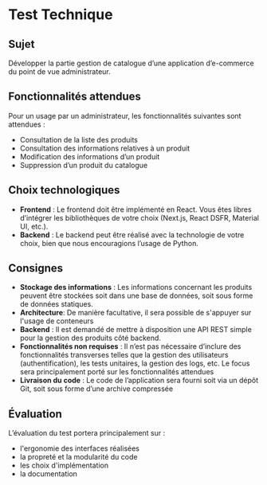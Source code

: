 # Test Technique

## Sujet

Développer la partie gestion de catalogue d’une application d’e-commerce du point de vue administrateur.

## Fonctionnalités attendues

Pour un usage par un administrateur, les fonctionnalités suivantes sont attendues :

- Consultation de la liste des produits
- Consultation des informations relatives à un produit
- Modification des informations d’un produit
- Suppression d’un produit du catalogue

## Choix technologiques

- **Frontend** : Le frontend doit être implémenté en React. Vous êtes libres d’intégrer les bibliothèques de votre choix (Next.js, React DSFR, Material UI, etc.).
- **Backend** : Le backend peut être réalisé avec la technologie de votre choix, bien que nous encouragions l’usage de Python.

## Consignes

- **Stockage des informations** : Les informations concernant les produits peuvent être stockées soit dans une base de données, soit sous forme de données statiques.
- **Architecture**: De manière facultative, il sera possible de s'appuyer sur l'usage de conteneurs
- **Backend** : Il est demandé de mettre à disposition une API REST simple pour la gestion des produits côté backend.
- **Fonctionnalités non requises** : Il n’est pas nécessaire d’inclure des fonctionnalités transverses telles que la gestion des utilisateurs (authentification), les tests unitaires, la gestion des logs, etc. Le focus sera principalement porté sur les fonctionnalités attendues
- **Livraison du code** : Le code de l’application sera fourni soit via un dépôt Git, soit sous forme d’une archive compressée

## Évaluation

L’évaluation du test portera principalement sur :
- l'ergonomie des interfaces réalisées
- la propreté et la modularité du code
- les choix d'implémentation
- la documentation
